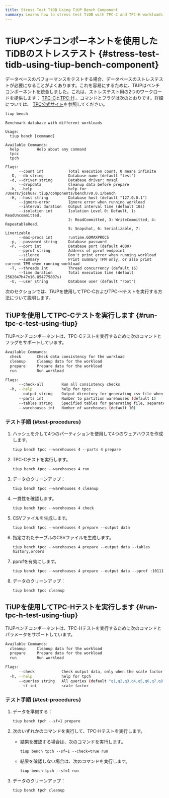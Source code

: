 ```yaml
---
title: Stress Test TiDB Using TiUP Bench Component
summary: Learns how to stress test TiDB with TPC-C and TPC-H workloads using TiUP.
---
```


# TiUPベンチコンポーネントを使用したTiDBのストレステスト {#stress-test-tidb-using-tiup-bench-component}

データベースのパフォーマンスをテストする場合、データベースのストレステストが必要になることがよくあります。これを容易にするために、TiUPはベンチコンポーネントを統合しました。これは、ストレステスト用の2つのワークロードを提供します： [TPC-C](http://www.tpc.org/tpcc/)と[TPC-H](http://www.tpc.org/tpch/) 。コマンドとフラグは次のとおりです。詳細については、 [TPC公式サイト](http://www.tpc.org)を参照してください。


```bash
tiup bench
```

```
Benchmark database with different workloads

Usage:
  tiup bench [command]

Available Commands:
  help        Help about any command
  tpcc
  tpch

Flags:
      --count int           Total execution count, 0 means infinite
  -D, --db string           Database name (default "test")
  -d, --driver string       Database driver: mysql
      --dropdata            Cleanup data before prepare
  -h, --help                help for /Users/joshua/.tiup/components/bench/v0.0.1/bench
  -H, --host string         Database host (default "127.0.0.1")
      --ignore-error        Ignore error when running workload
      --interval duration   Output interval time (default 10s)
      --isolation int       Isolation Level 0: Default, 1: ReadUncommitted,
                            2: ReadCommitted, 3: WriteCommitted, 4: RepeatableRead,
                            5: Snapshot, 6: Serializable, 7: Linerizable
      --max-procs int       runtime.GOMAXPROCS
  -p, --password string     Database password
  -P, --port int            Database port (default 4000)
      --pprof string        Address of pprof endpoint
      --silence             Don't print error when running workload
      --summary             Print summary TPM only, or also print current TPM when running workload
  -T, --threads int         Thread concurrency (default 16)
      --time duration       Total execution time (default 2562047h47m16.854775807s)
  -U, --user string         Database user (default "root")
```

次のセクションでは、TiUPを使用してTPC-CおよびTPC-Hテストを実行する方法について説明します。

## TiUPを使用してTPC-Cテストを実行します {#run-tpc-c-test-using-tiup}

TiUPベンチコンポーネントは、TPC-Cテストを実行するために次のコマンドとフラグをサポートしています。

```bash
Available Commands:
  check       Check data consistency for the workload
  cleanup     Cleanup data for the workload
  prepare     Prepare data for the workload
  run         Run workload

Flags:
      --check-all        Run all consistency checks
  -h, --help             help for tpcc
      --output string    Output directory for generating csv file when preparing data
      --parts int        Number to partition warehouses (default 1)
      --tables string    Specified tables for generating file, separated by ','. Valid only if output is set. If this flag is not set, generate all tables by default.
      --warehouses int   Number of warehouses (default 10)
```

### テスト手順 {#test-procedures}

1.  ハッシュを介して4つのパーティションを使用して4つのウェアハウスを作成します。

    
    ```shell
    tiup bench tpcc --warehouses 4 --parts 4 prepare
    ```

2.  TPC-Cテストを実行します。

    
    ```shell
    tiup bench tpcc --warehouses 4 run
    ```

3.  データのクリーンアップ：

    
    ```shell
    tiup bench tpcc --warehouses 4 cleanup
    ```

4.  一貫性を確認します。

    
    ```shell
    tiup bench tpcc --warehouses 4 check
    ```

5.  CSVファイルを生成します。

    
    ```shell
    tiup bench tpcc --warehouses 4 prepare --output data
    ```

6.  指定されたテーブルのCSVファイルを生成します。

    
    ```shell
    tiup bench tpcc --warehouses 4 prepare --output data --tables history,orders
    ```

7.  pprofを有効にします。

    
    ```shell
    tiup bench tpcc --warehouses 4 prepare --output data --pprof :10111
    ```

8.  データのクリーンアップ：

    
    ```shell
    tiup bench tpcc cleanup
    ```

## TiUPを使用してTPC-Hテストを実行します {#run-tpc-h-test-using-tiup}

TiUPベンチコンポーネントは、TPC-Hテストを実行するために次のコマンドとパラメータをサポートしています。

```bash
Available Commands:
  cleanup     Cleanup data for the workload
  prepare     Prepare data for the workload
  run         Run workload

Flags:
      --check            Check output data, only when the scale factor equals 1
  -h, --help             help for tpch
      --queries string   All queries (default "q1,q2,q3,q4,q5,q6,q7,q8,q9,q10,q11,q12,q13,q14,q15,q16,q17,q18,q19,q20,q21,q22")
      --sf int           scale factor
```

### テスト手順 {#test-procedures}

1.  データを準備する：

    
    ```shell
    tiup bench tpch --sf=1 prepare
    ```

2.  次のいずれかのコマンドを実行して、TPC-Hテストを実行します。

    -   結果を確認する場合は、次のコマンドを実行します。

        
        ```shell
        tiup bench tpch --sf=1 --check=true run
        ```

    -   結果を確認しない場合は、次のコマンドを実行します。

        
        ```shell
        tiup bench tpch --sf=1 run
        ```

3.  データのクリーンアップ：

    
    ```shell
    tiup bench tpch cleanup
    ```
